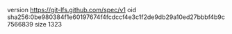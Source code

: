 version https://git-lfs.github.com/spec/v1
oid sha256:0be980384f1e60197674f4fcdccf4e3c1f2de9db29a10ed27bbbf4b9c7566839
size 1323
